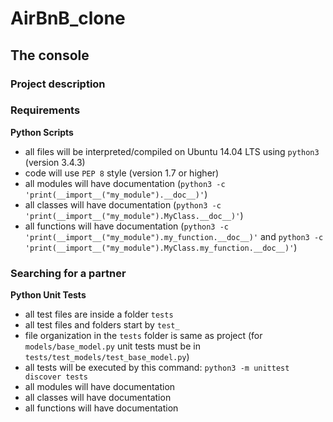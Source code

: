 # AirBnB_clone
## The console
### Project description

### Requirements
**Python Scripts**
- all files will be interpreted/compiled on Ubuntu 14.04 LTS using `python3` (version 3.4.3)
- code will use `PEP 8` style (version 1.7 or higher)
- all modules will have documentation (`python3 -c 'print(__import__("my_module").__doc__)'`)
- all classes will have documentation (`python3 -c 'print(__import__("my_module").MyClass.__doc__)'`)
- all functions will have documentation (`python3 -c 'print(__import__("my_module").my_function.__doc__)'` and `python3 -c 'print(__import__("my_module").MyClass.my_function.__doc__)'`)

### Searching for a partner
**Python Unit Tests**
- all test files are inside a folder `tests`
- all test files and folders start by `test_`
- file organization in the `tests` folder is same as project (for `models/base_model.py` unit tests must be in `tests/test_models/test_base_model.py`)
- all tests will be executed by this command: `python3 -m unittest discover tests`
- all modules will have documentation
- all classes will have documentation
- all functions will have documentation
